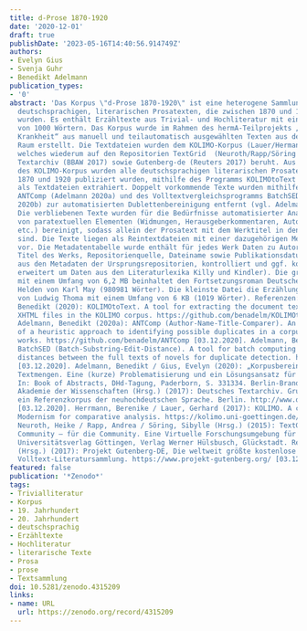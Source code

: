 ```yaml
---
title: d-Prose 1870-1920
date: '2020-12-01'
draft: true
publishDate: '2023-05-16T14:40:56.914749Z'
authors:
- Evelyn Gius
- Svenja Guhr
- Benedikt Adelmann
publication_types:
- '0'
abstract: 'Das Korpus \"d-Prose 1870-1920\" ist eine heterogene Sammlung aus 2529
  deutschsprachigen, literarischen Prosatexten, die zwischen 1870 und 1920 publiziert
  wurden. Es enthält Erzähltexte aus Trivial- und Hochliteratur mit einem Mindestumfang
  von 1000 Wörtern. Das Korpus wurde im Rahmen des hermA-Teilprojekts „Gender und
  Krankheit“ aus manuell und teilautomatisch ausgewählten Texten aus dem deutschsprachigen
  Raum erstellt. Die Textdateien wurden dem KOLIMO-Korpus (Lauer/Hermann 2017) entnommen,
  welches wiederum auf den Repositorien TextGrid  (Neuroth/Rapp/Söring 2015), Deutsches
  Textarchiv (BBAW 2017) sowie Gutenberg-de (Reuters 2017) beruht. Aus den XML-Dateien
  des KOLIMO-Korpus wurden alle deutschsprachigen literarischen Prosatexte, die zwischen
  1870 und 1920 publiziert wurden, mithilfe des Programms KOLIMOtoText (Adelmann 2020)
  als Textdateien extrahiert. Doppelt vorkommende Texte wurden mithilfe des Autor-Name-Titel-Vergleichsprogramms
  ANTComp (Adelmann 2020a) und des Volltextvergleichsprogramms BatchSED (Adelmann
  2020b) zur automatisierten Dublettenbereinigung entfernt (vgl. Adelmann & Gius 2020).
  Die verbliebenen Texte wurden für die Bedürfnisse automatisierter Analysen manuell
  von paratextuellen Elementen (Widmungen, Herausgeberkommentaren, Autor:innennamen
  etc.) bereinigt, sodass allein der Prosatext mit dem Werktitel in den Dateien erhalten
  sind. Die Texte liegen als Reintextdateien mit einer dazugehörigen Metadatentabelle
  vor. Die Metadatentabelle wurde enthält für jedes Werk Daten zu Autor:innenname,
  Titel des Werks, Repositorienquelle, Dateiname sowie Publikationsdatum (extrahiert
  aus den Metadaten der Ursprungsrepositorien, kontrolliert und ggf. korrigiert oder
  erweitert um Daten aus den Literaturlexika Killy und Kindler). Die größte Datei
  mit einem Umfang von 6,2 MB beinhaltet den Fortsetzungsroman Deutsche Herzen - Deutsche
  Helden von Karl May (980981 Wörter). Die kleinste Datei die Erzählung Die Verlobung
  von Ludwig Thoma mit einem Umfang von 6 KB (1019 Wörter). Referenzen: Adelmann,
  Benedikt (2020): KOLIMOtoText. A tool for extracting the document text of TEI and
  XHTML files in the KOLIMO corpus. https://github.com/benadelm/KOLIMOtoText [03.12.2020].
  Adelmann, Benedikt (2020a): ANTComp (Author-Name-Title-Comparer). An implementation
  of a heuristic approach to identifying possible duplicates in a corpus of literary
  works. https://github.com/benadelm/ANTComp [03.12.2020]. Adelmann, Benedikt (2020b):
  BatchSED (Batch-Substring-Edit-Distance). A tool for batch computing substring editing
  distances between the full texts of novels for duplicate detection. https://github.com/benadelm/BatchSED
  [03.12.2020]. Adelmann, Benedikt / Gius, Evelyn (2020): „Korpusbereinigung für größere
  Textmengen. Eine (kurze) Problematisierung und ein Lösungsansatz für Duplikate“.
  In: Book of Abstracts, DHd-Tagung, Paderborn, S. 331334. Berlin-Brandenburgischen
  Akademie der Wissenschaften (Hrsg.) (2017): Deutsches Textarchiv. Grundlage für
  ein Referenzkorpus der neuhochdeutschen Sprache. Berlin. http://www.deutschestextarchiv.de/
  [03.12.2020]. Herrmann, Berenike / Lauer, Gerhard (2017): KOLIMO. A corpus of Literary
  Modernism for comparative analysis. https://kolimo.uni-goettingen.de/about [01.05.2020].
  Neuroth, Heike / Rapp, Andrea / Söring, Sibylle (Hrsg.) (2015): TextGrid: Von der
  Community — für die Community. Eine Virtuelle Forschungsumgebung für die Geisteswissenschaften.
  Universitätsverlag Göttingen, Verlag Werner Hülsbusch, Glückstadt. Reuters, Hella
  (Hrsg.) (2017): Projekt Gutenberg-DE, Die weltweit größte kostenlose deutschsprachige
  Volltext-Literatursammlung. https://www.projekt-gutenberg.org/ [03.12.2020].'
featured: false
publication: '*Zenodo*'
tags:
- Trivialliteratur
- Korpus
- 19. Jahrhundert
- 20. Jahrhundert
- deutschsprachig
- Erzähltexte
- Hochliteratur
- literarische Texte
- Prosa
- prose
- Textsammlung
doi: 10.5281/zenodo.4315209
links:
- name: URL
  url: https://zenodo.org/record/4315209
---
```


